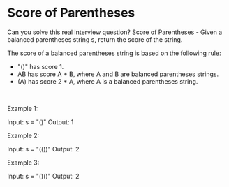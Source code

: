 # Score of Parentheses

Can you solve this real interview question? Score of Parentheses - Given a balanced parentheses string s, return the score of the string.

The score of a balanced parentheses string is based on the following rule:

 * "()" has score 1.
 * AB has score A + B, where A and B are balanced parentheses strings.
 * (A) has score 2 * A, where A is a balanced parentheses string.

 

Example 1:


Input: s = "()"
Output: 1


Example 2:


Input: s = "(())"
Output: 2


Example 3:


Input: s = "()()"
Output: 2